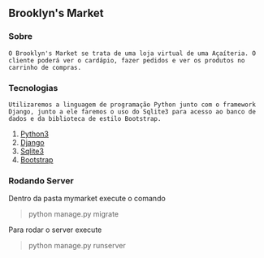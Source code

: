 ## Brooklyn's Market
     
### Sobre
    O Brooklyn's Market se trata de uma loja virtual de uma Açaíteria. O cliente poderá ver o cardápio, fazer pedidos e ver os produtos no carrinho de compras.

### Tecnologias
    Utilizaremos a linguagem de programação Python junto com o framework Django, junto a ele faremos o uso do Sqlite3 para acesso ao banco de dados e da biblioteca de estilo Bootstrap.

1. [Python3](https://www.python.org/) 
2. [Django](https://www.djangoproject.com/)
3. [Sqlite3](https://www.sqlite.org/index.html)
4. [Bootstrap](https://getbootstrap.com/)

### Rodando Server
Dentro da pasta mymarket execute o comando
> python manage.py migrate

Para rodar o server execute
> python manage.py runserver
